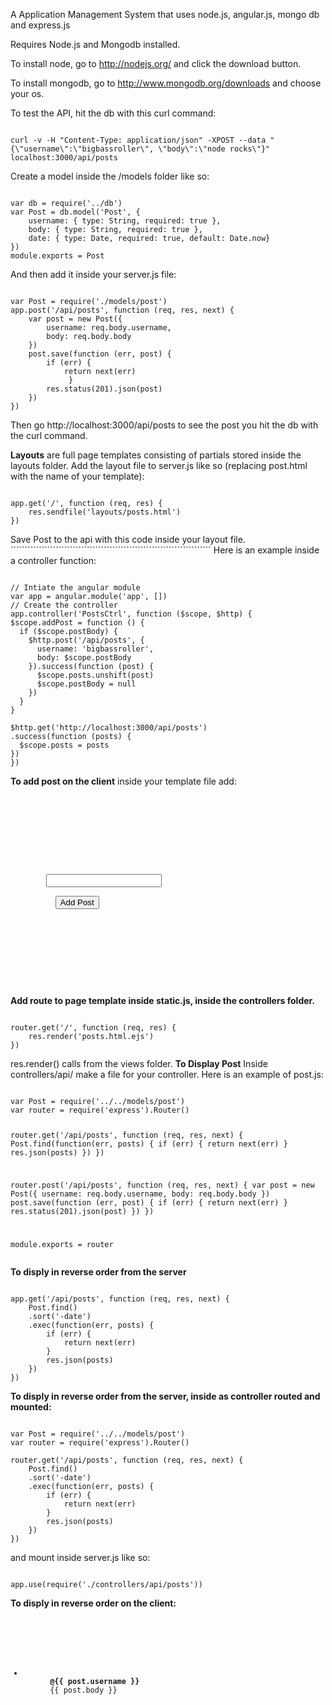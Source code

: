 A Application Management System that uses node.js, angular.js, mongo db and express.js

Requires Node.js and Mongodb installed.

To install node, go to http://nodejs.org/ and click the download button.

To install mongodb, go to http://www.mongodb.org/downloads and choose your os. 

To test the API, hit the db with this curl command:
<pre><code>
curl -v -H "Content-Type: application/json" -XPOST --data "{\"username\":\"bigbassroller\", \"body\":\"node rocks\"}" localhost:3000/api/posts</code></pre>

Create a model inside the /models folder like so:<br>
<pre><code>
var db = require('../db')
var Post = db.model('Post', {
	username: { type: String, required: true },
	body: { type: String, required: true },
	date: { type: Date, required: true, default: Date.now}
})
module.exports = Post
</code></pre>

And then add it inside your server.js file:<br>

<pre><code>
var Post = require('./models/post')
app.post('/api/posts', function (req, res, next) {
	var post = new Post({
		username: req.body.username,
		body: req.body.body
	})
	post.save(function (err, post) {
		if (err) { 
			return next(err)
			 }
		res.status(201).json(post)
	})
})
</code></pre>

Then go http://localhost:3000/api/posts to see the post you hit the db with the curl command.

<strong>Layouts</strong> are full page templates consisting of partials stored inside the layouts folder.
Add the layout file to server.js like so (replacing post.html with the name of your template):
<pre><code>
app.get('/', function (req, res) {
	res.sendfile('layouts/posts.html')
})
</code></pre>
Save Post to the api with this code inside your layout file.																																											``````````````````````````````````````````````````````````````````````` Here is an example inside a controller function:
<pre><code> 
// Intiate the angular module
var app = angular.module('app', [])
// Create the controller 
app.controller('PostsCtrl', function ($scope, $http) {
$scope.addPost = function () {
  if ($scope.postBody) {
    $http.post('/api/posts', {
      username: 'bigbassroller',
      body: $scope.postBody
    }).success(function (post) {
      $scope.posts.unshift(post)
      $scope.postBody = null
    })
  }
}

$http.get('http://localhost:3000/api/posts')
.success(function (posts) {
  $scope.posts = posts
})
})
</code></pre>
<strong>To add post on the client</strong> inside your template file add:
<code><pre>
<div ng-controller='PostsCtrl' class='container'>
  <form role='form'>
    <div class='form-group'>
      <div class="input-group">
        <input ng-model="postBody" class='form-control'>
        <span class='input-group-btn'>
          <button ng-click='addPost()' class='btn btn-default'>Add Post</button>
        </span>
      </div>
    </div>
  </form>
</div>
</pre></code>
<strong>Add route to page template inside static.js, inside the controllers folder.</strong>
<pre><code>
router.get('/', function (req, res) {
	res.render('posts.html.ejs')
})
</code></pre>
res.render() calls from the views folder.
<strong>To Display Post</strong> Inside controllers/api/ make a file for your controller. Here is an example of post.js:
<pre><code>
var Post = require('../../models/post')
var router = require('express').Router()

router.get('/api/posts', function (req, res, next) {
	Post.find(function(err, posts) {
		if (err) {
			return next(err)
		} 
		res.json(posts)
	})
})

router.post('/api/posts', function (req, res, next) {
	var post = new Post({
		username: req.body.username,
		body: req.body.body
	})
	post.save(function (err, post) {
		if (err) { 
			return next(err)
			 }
		res.status(201).json(post)
	})
})

module.exports = router
</code></pre>
<strong>To disply in reverse order from the server</strong>
<pre><code>
app.get('/api/posts', function (req, res, next) {
	Post.find()
	.sort('-date')
	.exec(function(err, posts) {
		if (err) {
			return next(err)
		}
		res.json(posts)
	})
})
</code></pre>
<strong>To disply in reverse order from the server, inside as controller routed and mounted:</strong>
<pre><code>
var Post = require('../../models/post')
var router = require('express').Router()

router.get('/api/posts', function (req, res, next) {
	Post.find()
	.sort('-date')
	.exec(function(err, posts) {
		if (err) {
			return next(err)
		}
		res.json(posts)
	})
})
</code></pre>
and mount inside server.js like so:
<pre><code>
app.use(require('./controllers/api/posts'))	
</code></pre>

<strong>To disply in reverse order on the client:</strong>
<pre><code>
<div ng-controller='PostsCtrl' class='container'>
  <ul class='list-group'>
    <li ng-repeat="post in posts | orderBy:'-date'" class='list-group-item'>
      <strong>@{{ post.username }}</strong>
      <span>{{ post.body }}</span>
    </li>
  </ul>
</div>
</code></pre>